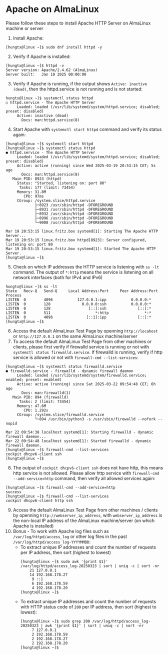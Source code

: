 # Apache on AlmaLinux

Please follow these steps to install Apache HTTP Server on AlmaLinux machine or server

1. Install Apache:
```
[hungtx@linux ~]$ sudo dnf install httpd -y
```
2. Verify if Apache is installed:
```
[hungtx@linux ~]$ httpd -v
Server version: Apache/2.4.62 (AlmaLinux)
Server built:   Jan 10 2025 00:00:00
```
3. Verify if Apache is running, if the output shows `Active: inactive (dead)`, then the httpd.service is not running and is not started:
```
hungtx@linux ~]$ systemctl status httpd
○ httpd.service - The Apache HTTP Server
     Loaded: loaded (/usr/lib/systemd/system/httpd.service; disabled; preset: disabled)
     Active: inactive (dead)
       Docs: man:httpd.service(8)
```
4. Start Apache with `systemctl start httpd` command and verify its status again:
```
[hungtx@linux ~]$ systemctl start httpd
[hungtx@linux ~]$ systemctl status httpd
● httpd.service - The Apache HTTP Server
     Loaded: loaded (/usr/lib/systemd/system/httpd.service; disabled; preset: disabled)
     Active: active (running) since Wed 2025-03-19 20:53:15 CET; 5s ago
       Docs: man:httpd.service(8)
   Main PID: 8923 (httpd)
     Status: "Started, listening on: port 80"
      Tasks: 177 (limit: 73454)
     Memory: 31.8M
        CPU: 97ms
     CGroup: /system.slice/httpd.service
             ├─8923 /usr/sbin/httpd -DFOREGROUND
             ├─8931 /usr/sbin/httpd -DFOREGROUND
             ├─8932 /usr/sbin/httpd -DFOREGROUND
             ├─8996 /usr/sbin/httpd -DFOREGROUND
             └─9008 /usr/sbin/httpd -DFOREGROUND

Mar 19 20:53:15 linux.fritz.box systemd[1]: Starting The Apache HTTP Server...
Mar 19 20:53:15 linux.fritz.box httpd[8923]: Server configured, listening on: port 80
Mar 19 20:53:15 linux.fritz.box systemd[1]: Started The Apache HTTP Server.
[hungtx@linux ~]$
```
5. Check on which IP addresses the HTTP service is listening with `ss -lt` command.
   The output of `*:http` means the service is listening on all network interfaces (both for IPv4 and IPv6)
```
hungtx@linux ~]$ ss -lt
State   Recv-Q   Send-Q     Local Address:Port     Peer Address:Port  Process  
LISTEN  0        4096           127.0.0.1:ipp           0.0.0.0:*              
LISTEN  0        128              0.0.0.0:ssh           0.0.0.0:*              
LISTEN  0        128                 [::]:ssh              [::]:*              
LISTEN  0        511                    *:http                *:*              
LISTEN  0        4096               [::1]:ipp              [::]:*              
[hungtx@linux ~]$ 
```
6. Access the default AlmaLinux Test Page by openning `http://locahost` or `http://127.0.0.1` on the same AlmaLinux machine/server
7. To access the default AlmaLinux Test Page from other machines or clients, please first verify if firewalld service is running or not with `systemctl status firewalld.service`. If firewalld is running, verify if http service is allowed or not with `firewall-cmd --list-services`:
```
[hungtx@linux ~]$ systemctl status firewalld.service 
● firewalld.service - firewalld - dynamic firewall daemon
     Loaded: loaded (/usr/lib/systemd/system/firewalld.service; enabled; preset: enabled)
     Active: active (running) since Sat 2025-03-22 09:54:48 CET; 6h ago
       Docs: man:firewalld(1)
   Main PID: 894 (firewalld)
      Tasks: 2 (limit: 73454)
     Memory: 47.6M
        CPU: 1.292s
     CGroup: /system.slice/firewalld.service
             └─894 /usr/bin/python3 -s /usr/sbin/firewalld --nofork --nopid

Mar 22 09:54:38 localhost systemd[1]: Starting firewalld - dynamic firewall daemon...
Mar 22 09:54:48 localhost systemd[1]: Started firewalld - dynamic firewall daemon.
[hungtx@linux ~]$ firewall-cmd --list-services 
cockpit dhcpv6-client ssh
[hungtx@linux ~]$
```
8. The output of `cockpit dhcpv6-client ssh` does not have http, this means http service is not allowed. Please allow http service with `firewall-cmd --add-service=http` command, then verify all allowed services again:
```
[hungtx@linux ~]$ firewall-cmd --add-service=http
success
[hungtx@linux ~]$ firewall-cmd --list-services 
cockpit dhcpv6-client http ssh
```
9. Access the default AlmaLinux Test Page from other machines / clients by openning `http://webserver_ip_address`, with `webserver_ip_address` is the non-local IP address of the AlmaLinux machine/server (on which Apache is installed)
10. Bonus - To work with Apache log files such as `/var/log/httpd/access_log` or other log files in the past `/var/log/httpd/access_log-YYYYMMDD`:
    - To extract unique IP addresses and count the number of requests per IP address, then sort (highest to lowest)
      ```
      [hungtx@linux ~]$ sudo awk '{print $1}' /var/log/httpd/access_log-20250323 | sort | uniq -c | sort -nr
          21 127.0.0.1
          14 192.168.178.27
           9 ::1
           6 192.168.178.59
           4 192.168.178.20
      [hungtx@linux ~]$
      ```
    - To extract unique IP addresses and count the number of requests with HTTP status code of `200` per IP address, then sort (highest to lowest):
      ```
      [hungtx@linux ~]$ sudo grep 200 /var/log/httpd/access_log-20250323 | awk '{print $1}' | sort | uniq -c | sort -nr
           7 127.0.0.1
           2 192.168.178.59
           2 192.168.178.27
           2 192.168.178.20
      [hungtx@linux ~]$ 
      ```

